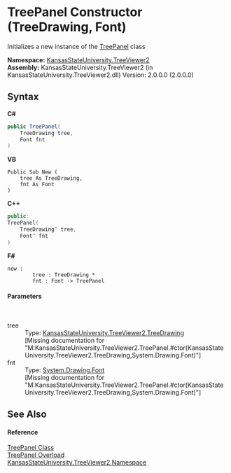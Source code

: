 # TreePanel Constructor (TreeDrawing, Font)
 

Initializes a new instance of the <a href="bd639a4b-3c76-b534-871f-8c730bacebaa">TreePanel</a> class

**Namespace:**&nbsp;<a href="4feb08d4-45a9-d5a7-f8c5-964962c586e5">KansasStateUniversity.TreeViewer2</a><br />**Assembly:**&nbsp;KansasStateUniversity.TreeViewer2 (in KansasStateUniversity.TreeViewer2.dll) Version: 2.0.0.0 (2.0.0.0)

## Syntax

**C#**<br />
``` C#
public TreePanel(
	TreeDrawing tree,
	Font fnt
)
```

**VB**<br />
``` VB
Public Sub New ( 
	tree As TreeDrawing,
	fnt As Font
)
```

**C++**<br />
``` C++
public:
TreePanel(
	TreeDrawing^ tree, 
	Font^ fnt
)
```

**F#**<br />
``` F#
new : 
        tree : TreeDrawing * 
        fnt : Font -> TreePanel
```


#### Parameters
&nbsp;<dl><dt>tree</dt><dd>Type: <a href="318fe5cb-7ed3-d88a-515f-82753b6dbf3e">KansasStateUniversity.TreeViewer2.TreeDrawing</a><br />\[Missing <param name="tree"/> documentation for "M:KansasStateUniversity.TreeViewer2.TreePanel.#ctor(KansasStateUniversity.TreeViewer2.TreeDrawing,System.Drawing.Font)"\]</dd><dt>fnt</dt><dd>Type: <a href="https://docs.microsoft.com/dotnet/api/system.drawing.font" target="_blank" rel="noopener noreferrer">System.Drawing.Font</a><br />\[Missing <param name="fnt"/> documentation for "M:KansasStateUniversity.TreeViewer2.TreePanel.#ctor(KansasStateUniversity.TreeViewer2.TreeDrawing,System.Drawing.Font)"\]</dd></dl>

## See Also


#### Reference
<a href="bd639a4b-3c76-b534-871f-8c730bacebaa">TreePanel Class</a><br /><a href="f4e38e29-7897-946f-c0b4-460ef18368c0">TreePanel Overload</a><br /><a href="4feb08d4-45a9-d5a7-f8c5-964962c586e5">KansasStateUniversity.TreeViewer2 Namespace</a><br />
